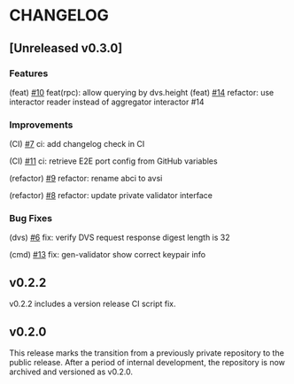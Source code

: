# CHANGELOG

## [Unreleased v0.3.0]

### Features

(feat) [#10](https://github.com/0xPellNetwork/pelldvs/pull/10) feat(rpc): allow querying by dvs.height 
(feat) [#14](https://github.com/0xPellNetwork/pelldvs/pull/14) refactor: use interactor reader instead of aggregator interactor #14


### Improvements

(CI) [#7](https://github.com/0xPellNetwork/pelldvs/pull/7) ci: add changelog check in CI  

(CI) [#11](https://github.com/0xPellNetwork/pelldvs/pull/11) ci: retrieve E2E port config from GitHub variables  

(refactor) [#9](https://github.com/0xPellNetwork/pelldvs/pull/9) refactor: rename abci to avsi  

(refactor) [#8](https://github.com/0xPellNetwork/pelldvs/pull/8) refactor: update private validator interface

### Bug Fixes

(dvs) [#6](https://github.com/0xPellNetwork/pelldvs/pull/6) fix: verify DVS request response digest length is 32 

(cmd) [#13](https://github.com/0xPellNetwork/pelldvs/pull/13) fix: gen-validator show correct keypair info

## v0.2.2

v0.2.2 includes a version release CI script fix.  

## v0.2.0

This release marks the transition from a previously private repository to the public release. After a period of internal development, the repository is now archived and versioned as v0.2.0.
